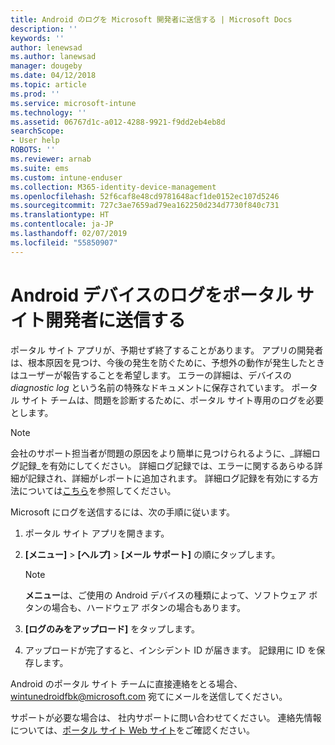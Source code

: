 ```yaml
---
title: Android のログを Microsoft 開発者に送信する | Microsoft Docs
description: ''
keywords: ''
author: lenewsad
ms.author: lanewsad
manager: dougeby
ms.date: 04/12/2018
ms.topic: article
ms.prod: ''
ms.service: microsoft-intune
ms.technology: ''
ms.assetid: 06767d1c-a012-4288-9921-f9dd2eb4eb8d
searchScope:
- User help
ROBOTS: ''
ms.reviewer: arnab
ms.suite: ems
ms.custom: intune-enduser
ms.collection: M365-identity-device-management
ms.openlocfilehash: 52f6caf8e48cd9781648acf1de0152ec107d5246
ms.sourcegitcommit: 727c3ae7659ad79ea162250d234d7730f840c731
ms.translationtype: HT
ms.contentlocale: ja-JP
ms.lasthandoff: 02/07/2019
ms.locfileid: "55850907"
---
```

# <a name="send-logs-to-the-company-portal-developers-for-android-devices"></a>Android デバイスのログをポータル サイト開発者に送信する

ポータル サイト アプリが、予期せず終了することがあります。 アプリの開発者は、根本原因を見つけ、今後の発生を防ぐために、予想外の動作が発生したときはユーザーが報告することを希望します。 エラーの詳細は、デバイスの _diagnostic log_ という名前の特殊なドキュメントに保存されています。 ポータル サイト チームは、問題を診断するために、ポータル サイト専用のログを必要とします。

> [!Note]
> 会社のサポート担当者が問題の原因をより簡単に見つけられるように、_詳細ログ記録_を有効にしてください。 詳細ログ記録では、エラーに関するあらゆる詳細が記録され、詳細がレポートに追加されます。 詳細ログ記録を有効にする方法については[こちら](use-verbose-logging-to-help-your-it-administrator-fix-device-issues-android.md)を参照してください。 

Microsoft にログを送信するには、次の手順に従います。

1.  ポータル サイト アプリを開きます。

2.  **[メニュー]** > **[ヘルプ]** > **[メール サポート]** の順にタップします。

    > [!NOTE]
    > **メニュー**は、ご使用の Android デバイスの種類によって、ソフトウェア ボタンの場合も、ハードウェア ボタンの場合もあります。

3.  **[ログのみをアップロード]** をタップします。

4.  アップロードが完了すると、インシデント ID が届きます。 記録用に ID を保存します。

Android のポータル サイト チームに直接連絡をとる場合、<a href="mailto:wintunedroidfbk@microsoft.com?subject=Send logs to Microsoft&body=Describe the issue you are having.">wintunedroidfbk@microsoft.com</a> 宛てにメールを送信してください。 

サポートが必要な場合は、 社内サポートに問い合わせてください。 連絡先情報については、[ポータル サイト Web サイト](https://go.microsoft.com/fwlink/?linkid=2010980)をご確認ください。
